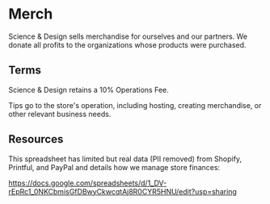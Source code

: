 # Merch

Science & Design sells merchandise for ourselves and our partners. We donate all profits to the organizations whose products were purchased.

## Terms

Science & Design retains a 10% Operations Fee.

Tips go to the store's operation, including hosting, creating merchandise, or other relevant business needs.

## Resources

This spreadsheet has limited but real data (PII removed) from Shopify, Printful, and PayPal and details how we manage store finances:

https://docs.google.com/spreadsheets/d/1_DV-rEpRc1_0NKCbmisGfDBwyCkwcqtAj8R0CYR5HNU/edit?usp=sharing
